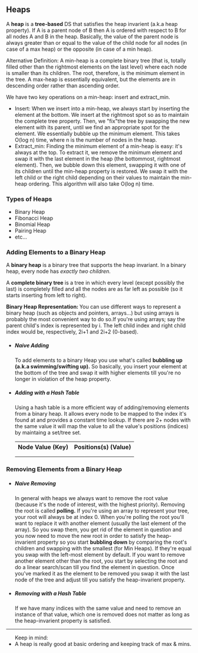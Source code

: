 <h2>Heaps</h2>
<p>A <b>heap</b> is a <b>tree-based</b> DS that satisfies the heap invarient (a.k.a heap property). If A is a parent node of B then A is ordered with respect
  to B for all nodes A and B in the heap. Basically, the value of the parent node is always greater than or equal to the value of the child node for all nodes
  (in case of a max heap) or the opposite (in case of a min heap).</p>
  <p>Alternative Definition: A min-heap is a complete binary tree (that is, totally filled other than the rightmost elements on the last level) where each node is smaller than its children. The root, therefore, is the minimum element in the tree. A max-heap is essentially equivalent, but the elements are in descending order rather than ascending order.</p>

<p>We have two key operations on a min-heap: insert and extract_min.</p>
<ul>
  <li>Insert: When we insert into a min-heap, we always start by inserting the element at the bottom. We insert at the rightmost spot so as to maintain the 
    complete tree property. Then, we "fix"the tree by swapping the new element with its parent, until we find an appropriate spot for the element. We essentially
    bubble up the minimum element. This takes O(log n) time, where n is the number of nodes in the heap.</li>
  <li>Extract_min: Finding the minimum element of a min-heap is easy: it's always at the top. To extract it, we remove the minimum element and swap it with the 
    last element in the heap (the bottommost, rightmost element). Then, we bubble down this element, swapping it with one of its children until the min-heap property is restored. We swap it with the left child or the right child depending on their values to maintain the min-heap ordering. This algorithm will also take O(log n) time.</li>
</ul>

 <h3>Types of Heaps</h3>
 <ul>
  <li>Binary Heap</li>
  <li>Fibonacci Heap</li>
  <li>Binomial Heap</li>
  <li>Pairing Heap</li>
  <li>etc...</li>
</ul>

<h3>Adding Elements to a Binary Heap</h3>
<p>A <b>binary heap</b> is a binary tree that supports the heap invariant. In a binary heap, every node has <em>exactly two children.</em></p>
<p>A <b>complete binary tree</b> is a tree in which every level (except possibly the last) is completely filled and all the nodes are as far left as possible (so it starts inserting from left to right).</p>
<p><b>Binary Heap Representation: </b>You can use different ways to represent a binary heap (such as objects and pointers, arrays...) but using arrays is probably the most convenient way to do so.If you're using arrays; say the parent child's index is represented by i. The left child index and right child index would be, respectively, 2i+1 and 2i+2 (0-based).</p>
<ul>
  <li><h5>Naive Adding</h5>
    <p>To add elements to a binary Heap you use what's called <b>bubbling up (a.k.a swimming/swifting up).</b> So basically, you insert your element at the bottom of the tree and swap it with higher elements till you're no longer in violation of the heap property.</p></li>
  <li><h5>Adding with a Hash Table</h5>
    <p>Using a hash table is a more efficient way of adding/removing elements from a binary heap. It allows every node to be mapped to the index it's found at and provides a constant time lookup. If there are 2+ nodes with the same value it will map the value to all the value's positions (indices) by maintaing a set/tree set.</p></li>
<table>
 <tr>
   <th>Node Value (Key)</th>
   <th>Positions(s) (Value)</th>
 </tr>
 <tr>
   <td> </th>
   <td> </th>
 </tr>  
  <tr>
   <td> </th>
   <td> </th>
 </tr>  
</table>
  </ul>

<h3>Removing Elements from a Binary Heap</h3>
<ul>
  <li><h5>Naive Removing</h5>
    <p>In general with heaps we always want to remove the root value (because it's the node of interest, with the highest priority). Removing the root is called <b>polling.</b> If you're using an array to represent your tree, your root will always be at index 0. When you're polling the root you'll want to replace it with another element (usually the last element of the array). So you swap them, you get rid of the element in question and you now need to move the new root in order to satisfy the heap-invarient property so you start <b>bubbling down</b> by comparing the root's children and swapping with the smallest (for Min Heaps). If they're equal you swap with the left-most element by default. If you want to remove another element other than the root, you start by selecting the root and do a linear search/scan till you find the element in question. Once you've marked it as the element to be removed you swap it with the last node of the tree and adjust till you satisfy the heap-invarient property. </p> </li>
  <li><h5>Removing with a Hash Table</h5>
    <p>If we have many indices with the same value and need to remove an instance of that value, which one is removed does not matter as long as the heap-invarient property is satisfied. </p></li>
</ul>

---

<ul> Keep in mind: 
  <li>A heap is really good at basic ordering and keeping track of max & mins.</li>
</ul>
